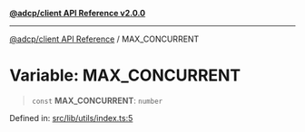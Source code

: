 [**@adcp/client API Reference v2.0.0**](../README.md)

***

[@adcp/client API Reference](../README.md) / MAX\_CONCURRENT

# Variable: MAX\_CONCURRENT

> `const` **MAX\_CONCURRENT**: `number`

Defined in: [src/lib/utils/index.ts:5](https://github.com/adcontextprotocol/adcp-client/blob/9ed0be764adbd110916d257101c95a577b3f15c8/src/lib/utils/index.ts#L5)
